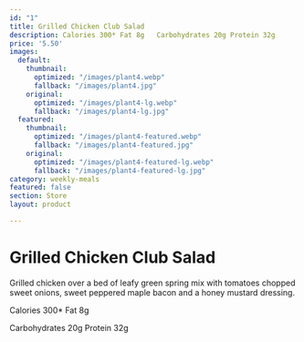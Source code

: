 ```yaml
---
id: "1"
title: Grilled Chicken Club Salad
description: Calories 300* Fat 8g   Carbohydrates 20g Protein 32g
price: '5.50'
images:
  default:
    thumbnail:
      optimized: "/images/plant4.webp"
      fallback: "/images/plant4.jpg"
    original:
      optimized: "/images/plant4-lg.webp"
      fallback: "/images/plant4-lg.jpg"
  featured:
    thumbnail:
      optimized: "/images/plant4-featured.webp"
      fallback: "/images/plant4-featured.jpg"
    original:
      optimized: "/images/plant4-featured-lg.webp"
      fallback: "/images/plant4-featured-lg.jpg"
category: weekly-meals
featured: false
section: Store
layout: product

---
```

# Grilled Chicken Club Salad

Grilled chicken over a bed of leafy green spring mix with tomatoes chopped sweet onions, sweet peppered maple bacon and a honey mustard dressing. 

Calories 300* Fat 8g

Carbohydrates 20g Protein 32g
